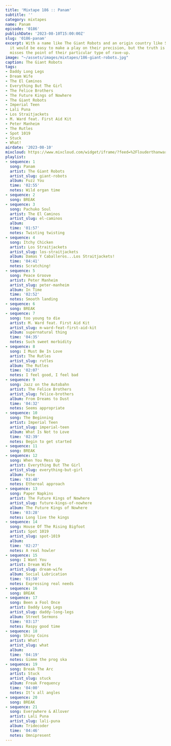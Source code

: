 ```yaml
---
title: 'Mixtape 186 :: Panam'
subtitle: ''
category: mixtapes
name: Panam
episode: '0186'
publishDate: '2023-08-10T15:00:00Z'
slug: '0186-panam'
excerpt: With a name like The Giant Robots and an origin country like Switzerland,
  it would be easy to make a play on their precision, but the truth is that completely
  misses the point of their particular type of rave-up.
image: "~/assets/images/mixtapes/186-giant-robots.jpg"
caption: The Giant Robots
tags:
- Daddy Long Legs
- Dream Wife
- The El Caminos
- Everything But The Girl
- The Felice Brothers
- The Future Kings of Nowhere
- The Giant Robots
- Imperial Teen
- Lali Puna
- Los Straitjackets
- M. Ward feat. First Aid Kit
- Peter Manheim
- The Rutles
- Spot 1019
- Stuck
- What!
airdate: '2023-08-10'
mixcloud: https://www.mixcloud.com/widget/iframe/?feed=%2Flouderthanwar%2Fthe-mixtape-panam-2023-08-10%2F&hide_artwork=1&hide_cover=1
playlist:
- sequence: 1
  song: Panam
  artist: The Giant Robots
  artist_slug: giant-robots
  album: Fuzz You
  time: '02:55'
  notes: Wild organ time
- sequence: 2
  song: BREAK
- sequence: 3
  song: Pachuko Soul
  artist: The El Caminos
  artist_slug: el-caminos
  album:
  time: '01:57'
  notes: Twisting twisting
- sequence: 4
  song: Itchy Chicken
  artist: Los Straitjackets
  artist_slug: los-straitjackets
  album: Damas Y Caballeros...Los Straitjackets!
  time: '04:41'
  notes: Scratching!
- sequence: 5
  song: Peace Groove
  artist: Peter Manheim
  artist_slug: peter-manheim
  album: In Time
  time: '02:52'
  notes: Smooth landing
- sequence: 6
  song: BREAK
- sequence: 7
  song: too young to die
  artist: M. Ward feat. First Aid Kit
  artist_slug: m-ward-feat-first-aid-kit
  album: supernatural thing
  time: '04:35'
  notes: Such sweet morbidity
- sequence: 8
  song: I Must Be In Love
  artist: The Rutles
  artist_slug: rutles
  album: The Rutles
  time: '02:07'
  notes: I feel good, I feel bad
- sequence: 9
  song: Jazz on the Autobahn
  artist: The Felice Brothers
  artist_slug: felice-brothers
  album: From Dreams to Dust
  time: '04:32'
  notes: Seems appropriate
- sequence: 10
  song: The Beginning
  artist: Imperial Teen
  artist_slug: imperial-teen
  album: What Is Not to Love
  time: '02:39'
  notes: Begin to get started
- sequence: 11
  song: BREAK
- sequence: 12
  song: When You Mess Up
  artist: Everything But The Girl
  artist_slug: everything-but-girl
  album: Fuse
  time: '03:48'
  notes: Ethereal approach
- sequence: 13
  song: Paper Napkins
  artist: The Future Kings of Nowhere
  artist_slug: future-kings-of-nowhere
  album: The Future Kings of Nowhere
  time: '03:28'
  notes: Long live the kings
- sequence: 14
  song: House Of The Rising Bigfoot
  artist: Spot 1019
  artist_slug: spot-1019
  album:
  time: '02:27'
  notes: A real howler
- sequence: 15
  song: I Want You
  artist: Dream Wife
  artist_slug: dream-wife
  album: Social Lubrication
  time: '01:58'
  notes: Expressing real needs
- sequence: 16
  song: BREAK
- sequence: 17
  song: Been a Fool Once
  artist: Daddy Long Legs
  artist_slug: daddy-long-legs
  album: Street Sermons
  time: '03:17'
  notes: Raspy good time
- sequence: 18
  song: Shiny Coins
  artist: What!
  artist_slug: what
  album:
  time: '04:19'
  notes: Gimme the prog ska
- sequence: 19
  song: Break The Arc
  artist: Stuck
  artist_slug: stuck
  album: Freak Frequency
  time: '04:00'
  notes: It’s all angles
- sequence: 20
  song: BREAK
- sequence: 21
  song: Everywhere & Allover
  artist: Lali Puna
  artist_slug: lali-puna
  album: Tridecoder
  time: '04:46'
  notes: Omnipresent
---
```


